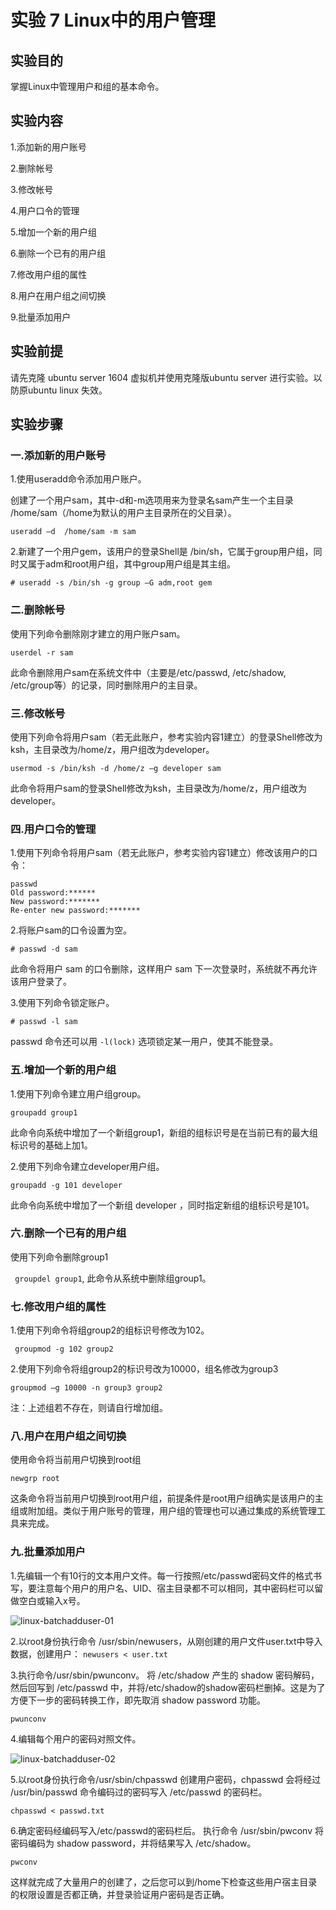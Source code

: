 # 实验 7 Linux中的用户管理

## 实验目的

掌握Linux中管理用户和组的基本命令。

## 实验内容

1.添加新的用户账号
 
2.删除帐号
  
3.修改帐号

4.用户口令的管理

5.增加一个新的用户组

6.删除一个已有的用户组

7.修改用户组的属性

8.用户在用户组之间切换

9.批量添加用户

## 实验前提

请先克隆 ubuntu server 1604 虚拟机并使用克隆版ubuntu server 进行实验。以防原ubuntu linux 失效。

## 实验步骤

### 一.添加新的用户账号

1.使用useradd命令添加用户账户。

创建了一个用户sam，其中-d和-m选项用来为登录名sam产生一个主目录 /home/sam（/home为默认的用户主目录所在的父目录）。

```
useradd –d  /home/sam -m sam
```

2.新建了一个用户gem，该用户的登录Shell是 /bin/sh，它属于group用户组，同时又属于adm和root用户组，其中group用户组是其主组。
```
# useradd -s /bin/sh -g group –G adm,root gem
```

### 二.删除帐号

使用下列命令删除刚才建立的用户账户sam。

```
userdel -r sam
```

此命令删除用户sam在系统文件中（主要是/etc/passwd, /etc/shadow, /etc/group等）的记录，同时删除用户的主目录。

### 三.修改帐号

使用下列命令将用户sam（若无此账户，参考实验内容1建立）的登录Shell修改为ksh，主目录改为/home/z，用户组改为developer。

```usermod -s /bin/ksh -d /home/z –g developer sam```

此命令将用户sam的登录Shell修改为ksh，主目录改为/home/z，用户组改为developer。

### 四.用户口令的管理

1.使用下列命令将用户sam（若无此账户，参考实验内容1建立）修改该用户的口令：

```
passwd 
Old password:****** 
New password:******* 
Re-enter new password:*******
```

2.将账户sam的口令设置为空。

```
# passwd -d sam
```
此命令将用户 sam 的口令删除，这样用户 sam 下一次登录时，系统就不再允许该用户登录了。

3.使用下列命令锁定账户。

```
# passwd -l sam
```
passwd 命令还可以用 ```-l(lock)``` 选项锁定某一用户，使其不能登录。


### 五.增加一个新的用户组

1.使用下列命令建立用户组group。

```
groupadd group1
```

此命令向系统中增加了一个新组group1，新组的组标识号是在当前已有的最大组标识号的基础上加1。

2.使用下列命令建立developer用户组。

```
groupadd -g 101 developer
```

此命令向系统中增加了一个新组 developer ，同时指定新组的组标识号是101。

### 六.删除一个已有的用户组

使用下列命令删除group1

``` groupdel group1```, 此命令从系统中删除组group1。

### 七.修改用户组的属性

1.使用下列命令将组group2的组标识号修改为102。

``` groupmod -g 102 group2```

2.使用下列命令将组group2的标识号改为10000，组名修改为group3

``` groupmod –g 10000 -n group3 group2 ```

注：上述组若不存在，则请自行增加组。

### 八.用户在用户组之间切换

使用命令将当前用户切换到root组

```newgrp root```

这条命令将当前用户切换到root用户组，前提条件是root用户组确实是该用户的主组或附加组。类似于用户账号的管理，用户组的管理也可以通过集成的系统管理工具来完成。

### 九.批量添加用户

1.先编辑一个有10行的文本用户文件。每一行按照/etc/passwd密码文件的格式书写，要注意每个用户的用户名、UID、宿主目录都不可以相同，其中密码栏可以留做空白或输入x号。

![linux-batchadduser-01](images/lab07/linux-batchadduser-01.png)

2.以root身份执行命令 /usr/sbin/newusers，从刚创建的用户文件user.txt中导入数据，创建用户：
```newusers < user.txt```

3.执行命令/usr/sbin/pwunconv。
将 /etc/shadow 产生的 shadow 密码解码，然后回写到 /etc/passwd 中，并将/etc/shadow的shadow密码栏删掉。这是为了方便下一步的密码转换工作，即先取消 shadow password 功能。

```pwunconv```

4.编辑每个用户的密码对照文件。

![linux-batchadduser-02](images/lab07/linux-batchadduser-02.png)

5.以root身份执行命令/usr/sbin/chpasswd
创建用户密码，chpasswd 会将经过 /usr/bin/passwd 命令编码过的密码写入 /etc/passwd 的密码栏。

```chpasswd < passwd.txt```

6.确定密码经编码写入/etc/passwd的密码栏后。
执行命令 /usr/sbin/pwconv 将密码编码为 shadow password，并将结果写入 /etc/shadow。

```pwconv```

这样就完成了大量用户的创建了，之后您可以到/home下检查这些用户宿主目录的权限设置是否都正确，并登录验证用户密码是否正确。


